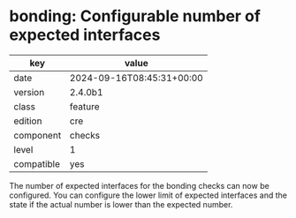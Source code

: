 [//]: # (werk v2)
# bonding: Configurable number of expected interfaces

key        | value
---------- | ---
date       | 2024-09-16T08:45:31+00:00
version    | 2.4.0b1
class      | feature
edition    | cre
component  | checks
level      | 1
compatible | yes


The number of expected interfaces for the bonding checks can now be configured. You can configure the lower limit of expected interfaces and the state if the actual number is lower than the expected number.


